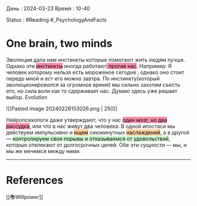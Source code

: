 
День : 2024-03-23 
Время : 10-40

Status : #Reading #_PsychologyAndFacts 



# One brain, two minds

Эволюция дала нам инстинкты которые помогают жить людям лучше. Однако эти <mark style="background: #FF5582A6;">инстинкты</mark> иногда работают<mark style="background: #FF5582A6;"> против нас</mark>. Например: Я человек которому нельзя есть мороженое сегодня , однако оно стоит передо мной и ест его можно завтра. По инстинкту(который _эволюциони́ровался_ за огромное время) мы сильно захотим съесть его, но сила воли как то сдерживает нас. Думаю здесь уже решает выбор.
Evolution 

![[Pasted image 20240226153026.png | 250]]

Нейропсихологи даже утверждают, что у нас <mark style="background: #FF5582A6;">один мозг, но два рассудка</mark>, или что в нас живут два человека. В одной ипостаси мы действуем импульсивно и <mark style="background: #FFB86CA6;">ищем</mark> сиюминутных <mark style="background: #FFB86CA6;">наслаждений</mark>, а в другой — <mark style="background: #BBFABBA6;">контролируем свои порывы и отказываемся от удовольствий</mark>, которые отвлекают от долгосрочных целей. Обе эти сущности — мы, и мы же мечемся между ними.

---
# References
[[📚Willpower]] 